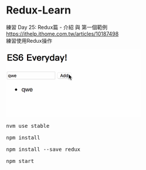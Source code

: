 # Redux-Learn
練習 Day 25: Redux篇 - 介紹 與 第一個範例  
https://ithelp.ithome.com.tw/articles/10187498  
練習使用Redux操作

<img src="./demo.gif" />

<pre>
nvm use stable

npm install

npm install --save redux

npm start
</pre>



